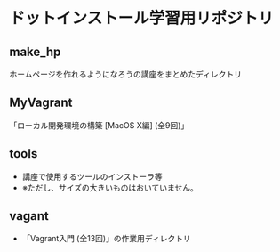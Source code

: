 # ドットインストール学習用リポジトリ

## make_hp
ホームページを作れるようになろうの講座をまとめたディレクトリ

## MyVagrant
「ローカル開発環境の構築 [MacOS X編] (全9回)」

## tools
- 講座で使用するツールのインストーラ等
- ※ただし、サイズの大きいものはおいていません。

## vagant
- 「Vagrant入門 (全13回)」の作業用ディレクトリ